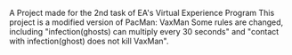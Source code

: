 A Project made for the 2nd task of EA's Virtual Experience Program
This project is a modified version of PacMan: VaxMan
Some rules are changed, including "infection(ghosts) can multiply every 30 seconds" and "contact with infection(ghost) does not kill VaxMan".
